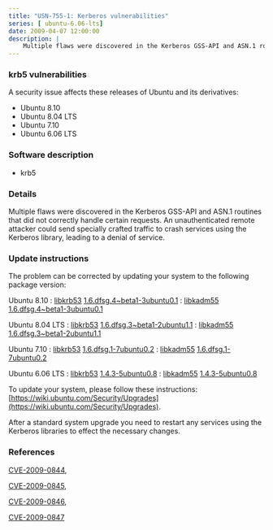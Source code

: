 ```yaml
---
title: "USN-755-1: Kerberos vulnerabilities"
series: [ ubuntu-6.06-lts]
date: 2009-04-07 12:00:00
description: |
    Multiple flaws were discovered in the Kerberos GSS-API and ASN.1 routines that did not correctly handle certain requests. An unauthenticated remote attacker could send specially crafted traffic to crash services using the Kerberos library, leading to a denial of service. 
--- 
```

 
 


### krb5 vulnerabilities

A security issue affects these releases of Ubuntu and its derivatives:

* Ubuntu 8.10
* Ubuntu 8.04 LTS
* Ubuntu 7.10
* Ubuntu 6.06 LTS

### Software description

* krb5 

### Details

Multiple flaws were discovered in the Kerberos GSS-API and ASN.1 routines that did not correctly handle certain requests. An unauthenticated remote attacker could send specially crafted traffic to crash services using the Kerberos library, leading to a denial of service. 

### Update instructions

The problem can be corrected by updating your system to the following package version:

Ubuntu 8.10
 : [libkrb53](https://launchpad.net/ubuntu/+source/krb5) <span> [1.6.dfsg.4~beta1-3ubuntu0.1](https://launchpad.net/ubuntu/+source/krb5/1.6.dfsg.4~beta1-3ubuntu0.1) </span> 
 : [libkadm55](https://launchpad.net/ubuntu/+source/krb5) <span> [1.6.dfsg.4~beta1-3ubuntu0.1](https://launchpad.net/ubuntu/+source/krb5/1.6.dfsg.4~beta1-3ubuntu0.1) </span> 

Ubuntu 8.04 LTS
 : [libkrb53](https://launchpad.net/ubuntu/+source/krb5) <span> [1.6.dfsg.3~beta1-2ubuntu1.1](https://launchpad.net/ubuntu/+source/krb5/1.6.dfsg.3~beta1-2ubuntu1.1) </span> 
 : [libkadm55](https://launchpad.net/ubuntu/+source/krb5) <span> [1.6.dfsg.3~beta1-2ubuntu1.1](https://launchpad.net/ubuntu/+source/krb5/1.6.dfsg.3~beta1-2ubuntu1.1) </span> 

Ubuntu 7.10
 : [libkrb53](https://launchpad.net/ubuntu/+source/krb5) <span> [1.6.dfsg.1-7ubuntu0.2](https://launchpad.net/ubuntu/+source/krb5/1.6.dfsg.1-7ubuntu0.2) </span> 
 : [libkadm55](https://launchpad.net/ubuntu/+source/krb5) <span> [1.6.dfsg.1-7ubuntu0.2](https://launchpad.net/ubuntu/+source/krb5/1.6.dfsg.1-7ubuntu0.2) </span> 

Ubuntu 6.06 LTS
 : [libkrb53](https://launchpad.net/ubuntu/+source/krb5) <span> [1.4.3-5ubuntu0.8](https://launchpad.net/ubuntu/+source/krb5/1.4.3-5ubuntu0.8) </span> 
 : [libkadm55](https://launchpad.net/ubuntu/+source/krb5) <span> [1.4.3-5ubuntu0.8](https://launchpad.net/ubuntu/+source/krb5/1.4.3-5ubuntu0.8) </span> 

To update your system, please follow these instructions: [https://wiki.ubuntu.com/Security/Upgrades](https://wiki.ubuntu.com/Security/Upgrades).

After a standard system upgrade you need to restart any services using the Kerberos libraries to effect the necessary changes. 

### References

 
 [CVE-2009-0844](http://people.ubuntu.com/~ubuntu-security/cve/CVE-2009-0844), 

 [CVE-2009-0845](http://people.ubuntu.com/~ubuntu-security/cve/CVE-2009-0845), 

 [CVE-2009-0846](http://people.ubuntu.com/~ubuntu-security/cve/CVE-2009-0846), 

 [CVE-2009-0847](http://people.ubuntu.com/~ubuntu-security/cve/CVE-2009-0847)
 

